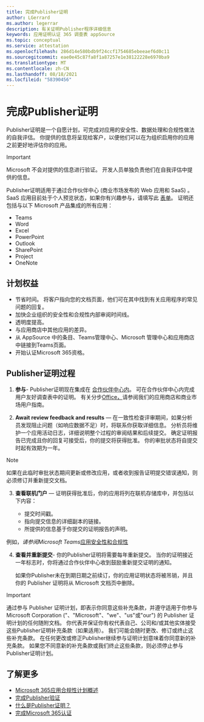 ```yaml
---
title: 完成Publisher证明
author: LGerrard
ms.author: legerrar
description: 有关证明Publisher程序详细信息
keywords: 应用证明认证 365 调查表 appSource
ms.topic: conceptual
ms.service: attestation
ms.openlocfilehash: 286d14e580bdb9f24ccf1754685ebeeaef6d0c11
ms.sourcegitcommit: eae0e45c87fa8f1a87257e1e38122228e6970ba9
ms.translationtype: MT
ms.contentlocale: zh-CN
ms.lasthandoff: 08/18/2021
ms.locfileid: "58390456"
---
```

# <a name="complete-publisher-attestation"></a>完成Publisher证明

Publisher证明是一个自愿计划，可完成对应用的安全性、数据处理和合规性做法的自我评估。 你提供的信息将呈现给客户，以便他们可以在为组织启用你的应用之前更好地评估你的应用。 

> [!IMPORTANT]
> Microsoft 不会对提供的信息进行验证。 开发人员单独负责他们在自我评估中提供的信息。 

Publisher证明适用于通过合作伙伴中心 (商业市场发布的 Web 应用和 SaaS) 。 SaaS 应用目前处于个人预览状态，如果你有兴趣参与，请填写此 [表单](https://customervoice.microsoft.com/Pages/ResponsePage.aspx?id=v4j5cvGGr0GRqy180BHbR4cf3qxCU_RNtqjCSalFdSFUNDMzTVJKR0wzTEJRSFJVSk9OQUlOV0RJSyQlQCN0PWcu)。 证明还包括与以下 Microsoft 产品集成的所有应用：
- Teams
- Word
- Excel
- PowerPoint 
- Outlook
- SharePoint
- Project
- OneNote


## <a name="program-benefits"></a>计划权益
- 节省时间。 将客户指向您的文档页面，他们可在其中找到有关应用程序的常见问题的回复。
- 加快企业组织的安全性和合规性内部审阅时间线。
- 透明度提高。
- 与应用商店中其他应用的差异。 
- 从 AppSource 中的条目、Teams管理中心、Microsoft 管理中心和应用商店中链接到Teams页面。 
- 开始认证Microsoft 365资格。
 

## <a name="publisher-attestation-process"></a>Publisher证明过程

1. **参与**- Publisher证明现在集成在 [合作伙伴中心内](https://partner.microsoft.com)。 可在合作伙伴中心内完成用户友好调查表中的证明。 有关分步[Office，](https://docs.microsoft.com/microsoft-365-app-certification/docs/userguide)请参阅我们的应用商店和商业[](https://docs.microsoft.com/en-us/microsoft-365-app-certification/docs/saasuserguide)市场用户指南。

2. **Await review feedback and results** — 在一致性检查评审期间，如果分析员发现阻止问题（如响应数据不足）时，将联系你获取详细信息。 分析员将维护一个应用活动日志，详细说明整个过程的审阅结果和后续提交。 确定证明报告已完成且你的回复可接受后，你的提交将获得批准。 你的审批状态将自提交时起有效期为一年。

> [!NOTE]
> 如果在此临时审批状态期间更新或修改应用，或者收到报告证明提交错误通知，则必须修订并重新提交文档。

3. **查看联机门户** — 证明获得批准后，你的应用将列在联机存储库中，并包括以下内容：

   - 提交时间戳。
   - 指向提交信息的详细副本的链接。
   - 所提供的信息基于你提交的证明报告的声明。

例如，*请参阅Microsoft Teams*[应用安全性和合规性](../teams/teams-apps.md)

4. **查看并重新提交**- 你的Publisher证明将需要每年重新提交。 当你的证明接近一年标志时，你将通过合作伙伴中心收到鼓励重新提交证明的通知。 

   如果你Publisher未在到期日期之前续订，你的应用证明状态将被吊销，并且你的 Publisher 证明将从 Microsoft 文档页中删除。 

>[!IMPORTANT]
>通过参与 Publisher 证明计划，即表示你同意这些补充条款，并遵守适用于你参与 Microsoft Corporation ("、"Microsoft"、"we"、"us"或"our") 的 Publisher 证明计划的任何随附文档。 你代表并保证你有权代表自己、公司和/或其他实体接受这些Publisher证明补充条款（如果适用）。 我们可能会随时更改、修订或终止这些补充条款。 在任何更改或修正Publisher继续参与证明计划意味着你同意新的补充条款。 如果您不同意新的补充条款或我们终止这些条款，则必须停止参与Publisher证明计划。

## <a name="learn-more"></a>了解更多

* [Microsoft 365应用合规性计划概述](~/overview.md)  
* [完成Publisher验证](https://docs.microsoft.com/azure/active-directory/develop/mark-app-as-publisher-verified)  
* [什么是Publisher证明？](~/docs/enterprise-app-attestation-guide.md)  
* [完成Microsoft 365认证](~/docs/certification.md)
